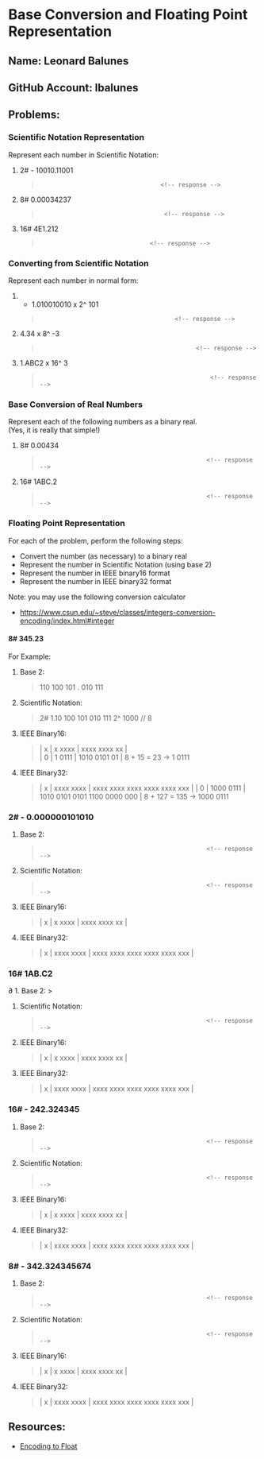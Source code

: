 # Base Conversion and Floating Point Representation

## Name:  Leonard Balunes                                               <!-- response -->
## GitHub Account: lbalunes                                      <!-- response -->

## Problems: 


### Scientific Notation Representation
Represent each number in Scientific Notation:
  1. 2# - 10010.11001
     >                                       <!-- response -->

  1. 8#  0.00034237
     >                                        <!-- response -->

  1. 16#  4E1.212
     >                                    <!-- response -->

### Converting from Scientific Notation
Represent each number in normal form:

1. - 1.010010010  x 2^ 101
   >                                           <!-- response -->

1. 4.34 x 8^ -3
   >                                                 <!-- response -->

1. 1.ABC2 x 16^ 3
   >                                                     <!-- response -->
 

### Base Conversion of Real Numbers
Represent each of the following numbers as a binary real.  <br>
(Yes, it is really that simple!)

  1. 8# 0.00434  
     >                                                    <!-- response -->

  1. 16#  1ABC.2 
     >                                                    <!-- response -->
  

### Floating Point Representation
For each of the problem, perform the following steps:
  * Convert the number (as necessary) to a binary real
  * Represent the number in Scientific Notation (using base 2)
  * Represent the number in IEEE binary16 format
  * Represent the number in IEEE binary32 format

Note: you may use the following conversion calculator
  *  https://www.csun.edu/~steve/classes/integers-conversion-encoding/index.html#integer


#### 8# 345.23  
For Example:

  1. Base 2: 
     > 110 100 101 . 010 111                              <!-- response --> 

  1. Scientific Notation: 
     > 2# 1.10 100 101 010 111 2^ 1000  // 8              <!-- response --> 

  1. IEEE Binary16: 
     > | x | x xxxx | xxxx xxxx xx |                     
     > | 0 | 1 0111 | 1010 0101 01 |                      <!-- response --> 
     > 8 + 15 = 23 -> 1 0111                              <!-- response -->

  1. IEEE Binary32:
     > | x | xxxx xxxx | xxxx xxxx xxxx xxxx xxxx xxx |
     > | 0 | 1000 0111 | 1010 0101 0101 1100 0000 000 |   <!-- response -->
     > 8 + 127 = 135 -> 1000 0111                         <!-- response -->


### 2#  - 0.000000101010  
  1. Base 2: 
     >                                                    <!-- response -->
 
  1. Scientific Notation: 
     >                                                    <!-- response -->

  1. IEEE Binary16:
     > | x | x xxxx | xxxx xxxx xx |                     
     >                                                    <!-- response -->
     >                                                    <!-- response -->
  1. IEEE Binary32:
     > | x | xxxx xxxx | xxxx xxxx xxxx xxxx xxxx xxx |
     >                                                    <!-- response -->
     >                                                    <!-- response -->

### 16#  1AB.C2 
∂  1. Base 2: 
     >                                                    <!-- response -->
 
  1. Scientific Notation: 
     >                                                    <!-- response -->

  1. IEEE Binary16:
     > | x | x xxxx | xxxx xxxx xx |                     
     >                                                    <!-- response -->
     >                                                    <!-- response -->
  1. IEEE Binary32:
     > | x | xxxx xxxx | xxxx xxxx xxxx xxxx xxxx xxx |
     >                                                    <!-- response -->
     >                                                    <!-- response -->


### 16#  - 242.324345
  1. Base 2: 
     >                                                    <!-- response -->
 
  1. Scientific Notation:             
     >                                                    <!-- response -->

  1. IEEE Binary16:
     > | x | x xxxx | xxxx xxxx xx |                     
     >                                                    <!-- response -->
     >                                                    <!-- response -->

  1. IEEE Binary32:
     > | x | xxxx xxxx | xxxx xxxx xxxx xxxx xxxx xxx |
     >                                                    <!-- response -->
     >

### 8#  - 342.324345674 

  1. Base 2: 
     >                                                    <!-- response -->
 
  1. Scientific Notation: 
     >                                                    <!-- response -->

  1. IEEE Binary16:
     > | x | x xxxx | xxxx xxxx xx |                     
     >                                                    <!-- response -->
     >                                                    <!-- response -->

  1. IEEE Binary32:
     > | x | xxxx xxxx | xxxx xxxx xxxx xxxx xxxx xxx |
     >                                                    <!-- response -->
     >                                                    <!-- response -->

## Resources: 
  * [Encoding to Float](encode_float.md)

